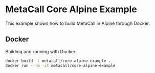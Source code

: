 # MetaCall Core Alpine Example

This example shows how to build MetaCall in Alpine through Docker.

## Docker

Building and running with Docker:

```bash
docker build -t metacall/core-alpine-example .
docker run --rm -it metacall/core-alpine-example
```
